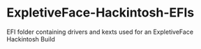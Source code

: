 # ExpletiveFace-Hackintosh-EFIs
EFI folder containing drivers and kexts used for an ExpletiveFace Hackintosh Build
